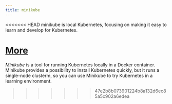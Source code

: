 ```yaml
---
title: minikube
---
```


<<<<<<< HEAD
minikube is local Kubernetes, focusing on making it easy to learn and develop for Kubernetes.

[More](https://minikube.sigs.k8s.io/docs/start/)
=======
*Minikube* is a tool for running Kubernetes locally in a Docker container. Minikube provides a possibility to install Kubernetes quickly, but it runs a single-node clusterm, so you can use Minikube to try Kubernetes in a learning environment.
>>>>>>> 47e2b8b073901224b8a132d6ec85a5c902a6edea
